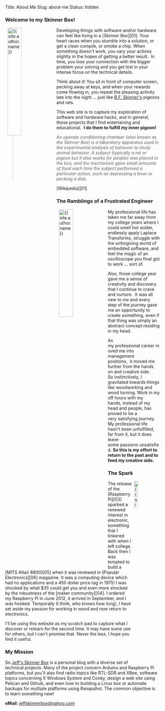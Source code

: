Title: About Me
Slug: about-me
Status: hidden

### Welcome to my Skinner Box!
<a href="http://webspace.ship.edu/cgboer/skinner.html">
    <img class="img-rounded" style="margin: 0px 8px; float: left" title="Skinner Box: A soundproof, light-resistant box or cage used in laboratories to isolate an animal for experiments in operant conditioning and usually containing only a bar or lever to be pressed by the animal to gain a reward, such as food, or to avoid a painful stimulus, such as a shock." alt="{{ site.author.name }}" src="http://content.answcdn.com/main/content/img/oxford/Oxford_Mind/0198162246.skinner-box.1.jpg" width="30%" height="30%" />
</a>
Developing things with software and/or hardware can feel like living in a [Skinner Box][01]. Your heart races when you stumble into a solution, or get a clean compile, or smoke a chip. When something doesn't work, you vary your actions slightly in the hopes of getting a better result.  In time, you lose your connection with the bigger problem your solving and you get lost in your intense focus on the technical details.

Think about it! You sit in front of computer screen, pecking away at keys, and when your rewards come flowing in, you repeat the pleasing activity late into the night ... just like [B.F. Skinner's][02] pigeons and rats.

This web site is to capture my exploration of software and hardware hacks, and in general, those projects that I find entertaining and educational.  **I do them to fulfill my inner pigeon!**

>_An operate conditioning chamber (also known as the Skinner Box) is a laboratory apparatus used in the experimental analysis of behavior to study animal behavior. A subject (typically a rat or pigeon but it also works for people) was placed in the box, and the mechanism gave small amounts of food each time the subject performed a particular action, such as depressing a lever or pecking a disk._
<footer>[Wikipedia][01]</footer>

### The Ramblings of a Frustrated Engineer
<a href="http://thehappiestcow.wordpress.com/2012/09/17/switching-light-sculptures/">
    <img class="img-rounded" style="margin: 0px 8px; float: left" title="The artistic, yet technical sophisticated, works of Australian engineer & artist, Ian Burns." alt="{{ site.author.name }}" src="http://thehappiestcow.files.wordpress.com/2012/09/20120917-131948.jpg" width="30%" height="30%" />
</a>
My professional life has taken me far away from my college years where I could smell hot solder, endlessly apply Laplace Transforms, struggle with the unforgiving world of embedded software, and feel the magic of an oscilloscope you final got to work ... sort of.

Also, those college year gave me a sense of creativity and discovery that I continue to crave and nurture.  It was all new to me and every step of the journey gave me an opportunity to create something, even if that thing was simply an abstract concept residing in my head.

As my professional career moved me into management positions,  it moved me further from the hands on and creative side. So instinctively, I gravitated towards things like woodworking and wood turning.
Work in my off hours with my hands, instead of my head and people, has proved to be a very satisfying journey.
My professional life hasn't been unfulfilled, far from it, but it does leave some passions unsatisfied.
**So this is my effort to return to the past and to feed my creative side.**

### The Spark
<a href="http://www.swtpc.com/mholley/PopularElectronics/Jan1975/PE_Jan1975.htm">
    <img class="img-rounded" style="margin: 0px 8px; float: right" title="Cover of January 1975 issue of Popular Electroncis magazine featuring the Altair 8800" alt="{{ site.author.name }}" src="http://www.swtpc.com/mholley/PopularElectronics/Jan1975/PE_Jan_1975_Cover.jpg" width="15%" height="15%" />
</a>
The release of the [Raspberry Pi][03] sparked a renewed interest in electronic,
something that I tinkered with when I left college.
Back then I was tempted to build a [MITS Altair 8800][05]
when it was reviewed in [Popular Electronics][06] magazine.
It was a computing device which had no applications and a 450 dollar price tag in 1975!
I was shocked by what $35 could get you and even more shocked by the robustness of the [maker community][04].
I ordered my Raspberry Pi in June 2012, it arrived in September, and I was hooked.
Temporally (I think, who knows how long),
I have set aside my passion for working in wood and now return to electronics.

I'll be using this website as my scratch pad to capture what I discover or relearn for the second time.
It may have some use for others, but I can't promise that.
Never the less, I hope you find it useful.

### My Mission
So [Jeff's Skinner Box][07] is a personal blog with a diverse set of technical projects.
Many of the project concern Arduino and Raspberry Pi platforms,
but you'll also find radio topics like RTL-SDR and XBee,
software topics concerning X Windows System and Conky,
design a web site using Pelican and Github, 
and even how to building a Linux box or automate backups for multiple platforms using Rsnapshot.
The common objective is to learn something new!

<script src="//platform.linkedin.com/in.js" type="text/javascript"></script>
<script type="IN/MemberProfile" data-id="http://www.linkedin.com/in/jeffreyirland" data-format="hover" data-text="Jeff Irland"></script>
**eMail:** jeffskinnerbox@yahoo.com



[01]:http://en.wikipedia.org/wiki/Skinner_box "Description of the Classic Skinner Box"
[02]:https://en.wikipedia.org/wiki/B._F._Skinner "Biography of the inventor of the Skinner Box"
[03]:http://www.raspberrypi.org/faqs
[04]:http://en.wikipedia.org/wiki/Maker_culture
[05]:http://oldcomputers.net/altair-8800.html
[06]:http://www.swtpc.com/mholley/PopularElectronics/Jan1975/PE_Jan1975.htm
[07]:http://www.jeffskinnerbox.me
